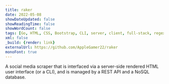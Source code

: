 ```yaml
---
title: raker
date: 2022-05-08
showDateUpdated: false
showReadingTime: false
showWordCount: false
tags: [Go, HTML, CSS, Bootstrap, CLI, server, client, full-stack, regex, Docker, Linux, macOS, Windows]
xml: false
_build: {render: link}
externalUrl: https://github.com/AppleGamer22/raker
monoFont: true
---
```

A social media scraper that is interfaced via a server-side rendered HTML user interface (or a CLI), and is managed by a REST API and a NoSQL database.